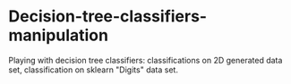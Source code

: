 # Decision-tree-classifiers-manipulation
Playing with decision tree classifiers: classifications on 2D generated data set, classification on sklearn "Digits" data set.
